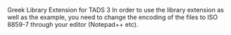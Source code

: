 Greek Library Extension for TADS 3
In order to use the library extension as well as the example, you need to change the encoding of the files to ISO 8859-7 through your editor (Notepad++ etc). 
